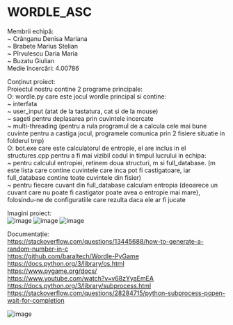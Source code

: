 # WORDLE_ASC 
Membrii echipă: <br />
  ~ Crânganu Denisa Mariana  <br />
  ~ Brabete Marius Stelian   <br />
  ~ Pîrvulescu Daria Maria  <br />
  ~ Buzatu Giulian  <br />
Medie încercări: 4.00786  <br />

Conținut proiect: <br />
  Proiectul nostru contine 2 programe principale:   <br />
    O: wordle.py care este jocul wordle principal si contine: <br />
            ~ interfata <br />
            ~ user_input (atat de la tastatura, cat si de la mouse) <br />
            ~ sageti pentru deplasarea prin cuvintele incercate <br />
            ~ multi-threading (pentru a rula programul de a calcula cele mai bune cuvinte pentru a castiga jocul, programele comunica prin 2 fisiere situatie in folderul tmp) <br />
    O: bot.exe care este calculatorul de entropie, el are inclus in el structures.cpp pentru a fi mai vizibil codul in timpul lucrului in echipa: <br />
            ~ pentru calculul entropiei, retinem doua structuri, m si full_database. (m este lista care contine cuvintele care inca pot fi castigatoare, iar full_database contine toate cuvintele din fisier) <br />
            ~ pentru fiecare cuvant din full_database calculam entropia (deoarece un cuvant care nu poate fi castigator poate avea o entropie mai mare), folosindu-ne de configuratiile care rezulta daca ele ar fi jucate <br />

Imagini proiect: <br />
![image](https://user-images.githubusercontent.com/85646597/204155465-b7347f5b-6f70-409d-aacf-c49f5a9c7241.png)
![image](https://user-images.githubusercontent.com/85646597/204155472-89a259cc-e2f0-4511-b840-249f82c36a82.png)
![image](https://user-images.githubusercontent.com/85646597/204155477-43bd4b44-5538-47f7-b0fa-07e936837120.png)

        

Documentație:  <br />
https://stackoverflow.com/questions/13445688/how-to-generate-a-random-number-in-c <br />
https://github.com/baraltech/Wordle-PyGame   <br />
https://docs.python.org/3/library/os.html     <br />
https://www.pygame.org/docs/      <br />
https://www.youtube.com/watch?v=v68zYyaEmEA   <br />
https://docs.python.org/3/library/subprocess.html <br />
https://stackoverflow.com/questions/28284715/python-subprocess-popen-wait-for-completion <br />

![image](https://user-images.githubusercontent.com/85646597/204140146-e368b2a3-5252-4c27-b9ce-3b5242ac9c8a.png)

